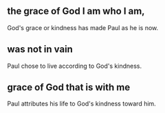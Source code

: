 ## the grace of God I am who I am, ##

God's grace or kindness has made Paul as he is now.

## was not in vain ##

Paul chose to live according to God's kindness.

## grace of God that is with me ##

Paul attributes his life to God's kindness toward him.